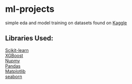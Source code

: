 # ml-projects
simple eda and model training on datasets found on [Kaggle](https://www.kaggle.com)

## Libraries Used:
[Scikit-learn]()  
[XGBoost]()  
[Nupmy]()  
[Pandas]()  
[Matplotlib]()  
[seaborn]()  
